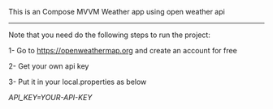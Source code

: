 This is an Compose MVVM Weather app using open weather api

------------------------------------------------------------------------

Note that you need do the following steps to run the project:

1- Go to https://openweathermap.org and create an account for free

2- Get your own api key 

3- Put it in your local.properties as below
 
 *API_KEY=YOUR-API-KEY*
